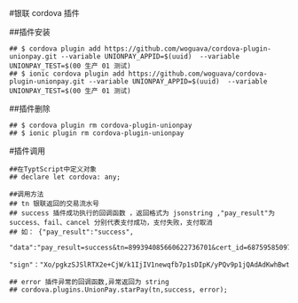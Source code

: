 #银联 cordova 插件
 
##插件安装 

    ## $ cordova plugin add https://github.com/woguava/cordova-plugin-unionpay.git --variable UNIONPAY_APPID=$(uuid)  --variable UNIONPAY_TEST=$(00 生产 01 测试)
    ## $ ionic cordova plugin add https://github.com/woguava/cordova-plugin-unionpay.git --variable UNIONPAY_APPID=$(uuid)  --variable UNIONPAY_TEST=$(00 生产 01 测试)

##插件删除

    ## $ cordova plugin rm cordova-plugin-unionpay
    ## $ ionic plugin rm cordova-plugin-unionpay

#插件调用

    ##在TyptScript中定义对象
    ## declare let cordova: any;

    ##调用方法
    ## tn 银联返回的交易流水号
    ## success 插件成功执行的回调函数 ，返回格式为 jsonstring ,"pay_result"为success、fail、cancel 分别代表支付成功，支付失败，支付取消
    ## 如： {"pay_result":"success",
             "data":"pay_result=success&tn=899394085660622736701&cert_id=68759585097",
             "sign"："Xo/pgkzSJSlRTX2e+CjW/k1IjIV1newqfb7p1sDIpK/yPQv9p1jQAdAdKwhBwtyjO3tkFC6I2aLcTaxLHlYQx6/xw9QE0eumkVqAhypk/VyoDWZXxWske+EcduwEkBTxyIgA0ZsbKlpS1JxsciOc6bT+f36jTLa05ZAKZTVErg9sAG3wMjae1TyKd2511Rvvi+tuihYgOmwuMnKzrqksEyqc69wloqi34qx0YqFolMeqQ1UfoglUhZy6s2s4ChKcxHjAFjp/rU/7iHudjAIGtO7+ySahArmw6ltuIxFWYEvpn5xI3Ceur1d11NBphK62it7kBZ1laxUFI98DzalVFQ=="}
             
    ## error 插件异常的回调函数,异常返回为 string
    ## cordova.plugins.UnionPay.starPay(tn,success, error);

